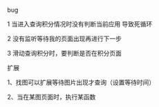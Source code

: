 bug

1 当进入查询积分情况时没有判断当前应用 导致死循环

2 没有监听等待我的页面出现再进行下一步

3 滑动查询积分时，要判断是否在积分页面

扩展

1、找图可以扩展等待图片出现才查询（设置等待时间）

2、当在某图页面时，执行某函数
